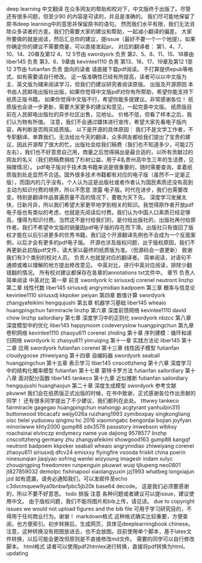 deep learning 中文翻译 在众多网友的帮助和校对下，中文版终于出版了。尽管还有很多问题，但至少90 的内容是可读的，并且是准确的。 我们尽可能地保留了原书deep learning中的意思并保留原书的语句。 然而我们水平有限，我们无法消除众多读者的方差。我们仍需要大家的建议和帮助，一起减小翻译的偏差。 大家所要做的就是阅读，然后汇总你的建议，提issue（最好不要一个一个地提）。如果你确定你的建议不需要商量，可以直接发起pr。 对应的翻译者： 第1、4、7、10、14、20章及第12 4、12 5节由 swordyork 负责 第2、5、8、11、15、18章由 liber145 负责 第3、6、9章由 kevinlee1110 负责 第13、16、17、19章及第12 1至12 3节由 futianfan 负责 面向的读者 请直接下载pdf阅读。 不打算提供epub等格式，如有需要请自行修改。 这一版准确性已经有所提高，读者可以以中文版为主、英文版为辅来阅读学习，但我们仍建议研究者阅读原版。 出版及开源原因 本书由人民邮电出版社出版，如果你觉得中文版pdf对你有所帮助，希望你能支持下纸质正版书籍。 如果你觉得中文版不行，希望你能多提建议。非常感谢各位！ 纸质版也会进一步更新，需要大家更多的建议和意见，一起完善中文版。 纸质版目前在人民邮电出版社的异步社区出售，见地址。 价格不低，但看了样本之后，我们认为物有所值。 注意，我们不会通过媒体进行宣传，希望大家先看电子版内容，再判断是否购买纸质版。 以下是开源的具体原因： 我们不是文学工作者，不专职翻译。单靠我们，无法给出今天的翻译，众多网友都给我们提出了宝贵的建议，因此开源帮了很大的忙。出版社会给我们稿费（我们也不知道多少，可能2万左右），我们也不好意思自己用，商量之后觉得捐出是最合适的，以所有贡献过的网友的名义（我们把稿费捐给了杉树公益，用于4名贵州高中生三年的生活费，见捐赠情况）。 pdf电子版对于技术类书籍来说是很重要的，随时需要查询，拿着纸质版到处走显然不合适。国外很多技术书籍都有对应的电子版（虽然不一定是正版），而国内的几乎没有。个人认为这是出版社或者作者认为国民素质还没有高到主动为知识付费的境界，所以不愿意 泄露 电子版。时代在进步，我们也需要改变。特别是翻译作品普遍质量不高的情况下，要敢为天下先。 深度学习发展太快，日新月异，所以我们希望大家更早地学到相关的知识。我觉得原作者开放pdf电子版也有类似的考虑，也就是先阅读后付费。我们认为中国人口素质已经足够高，懂得为知识付费。当然这不是付给我们的，是付给出版社的，出版社再付给原作者。我们不希望中文版的销量因pdf电子版的存在而下滑。出版社只有值回了版权才能在以后引进更多的优秀书籍。我们这个开源翻译先例也不会成为一个反面案例，以后才会有更多的pdf电子版。 开源也涉及版权问题，出于版权原因，我们不再更新此初版pdf文件，请大家以最终的纸质版为准。（但源码会一直更新） 致谢 我们有3个类别的校对人员。 负责人也就是对应的翻译者。 简单阅读，对语句不通顺或难以理解的地方提出修改意见。 中英对比，进行中英对应阅读，排除少翻错翻的情况。 所有校对建议都保存在各章的annotations txt文件中。 章节 负责人 简单阅读 中英对比 第一章 前言 swordyork lc siriusxdj corenel neutront linzhp 第二章 线性代数 liber145 siriusxdj angrymidiao badpoem 第三章 概率与信息论 kevinlee1110 siriusxdj kkpoker peiyan 第四章 数值计算 swordyork zhangyafeikimi hengqujushi 第五章 机器学习基础 liber145 wheaio huangpingchun fairmiracle linzhp 第六章 深度前馈网络 kevinlee1110 david chow linzhp sailordiary 第七章 深度学习中的正则化 swordyork nbzcc 第八章 深度模型中的优化 liber145 happynoom codeveryslow huangpingchun 第九章 卷积网络 kevinlee1110 zhaoyu611 corenel zhiding 第十章 序列建模：循环和递归网络 swordyork lc zhaoyu611 yinruiqing 第十一章 实践方法论 liber145 第十二章 应用 swordyork futianfan corenel 第十三章 线性因子模型 futianfan cloudygoose zhiweiyang 第十四章 自编码器 swordyork seaball huangpingchun 第十五章 表示学习 liber145 cnscottzheng 第十六章 深度学习中的结构化概率模型 futianfan 第十七章 蒙特卡罗方法 futianfan sailordiary 第十八章 面对配分函数 liber145 tankeco 第十九章 近似推断 futianfan sailordiary hengqujushi huanghaojun 第二十章 深度生成模型 swordyork 参考文献 pkuwwt 我们会在纸质版正式出版的时候，在书中致谢，正式感谢各位作出贡献的同学！ 还有很多同学提出了不少建议，我们都列在此处。 tttwwy tankeco fairmiracle gagegao huangpingchun mahongp acgtyrant yanhuibin315 buttonwood titicacafz weijy026a ruizhang1993 zymiboxpay xingkongliang oisc tielei yuduowu qingmu hc 2016 xiaomingabc bengordai bojian joyfyan minoriwww khty2000 gump88 zdx3578 passstory imwebson wlbksy roachsinai elvinczp endymecy name yue dajiong 9578577 linzhp cnscottzheng germany zhu zhangyafeikimi showgood163 gump88 kangqf neutront badpoem kkpoker seaball wheaio angrymidiao zhiweiyang corenel zhaoyu611 siriusxdj dfcv24 emisxxy flyingfire vsooda friskit china poerin ninesunqian jiaqiyao sofring wenlei wizyoung imageslr indam xulyc zhouqingping freedomren runpenguin pkuwwt wuqi tjliupeng neo0801 jt827859032 demolpc fishinapool xiaolangyuxin jzj1993 whatbeg longxiajun jzd 如有遗漏，请务必通知我们，可以发邮件至echo c3dvcmquew9ya0bnbwfpbc5jb20k base64 decode。 这是我们必须要感谢的，所以不要不好意思。 todo 排版 注意 各种问题或者建议可以提issue，建议使用中文。 由于版权问题，我们不能将图片和bib上传，请见谅。 due to copyright issues we would not upload figures and the bib file 可用于学习研究目的，不得用于任何商业行为。谢谢！ markdown格式 这种格式确实比较重要，方便查阅，也方便索引。初步转换后，生成网页，具体见deeplearningbook chinese。 注意，这种转换没有把图放进去，也不会放图。目前使用单个脚本，基于latex文件转换，以后可能会更改但原则是不直接修改md文件。 需要的同学可以自行修改脚本。 html格式 读者可以使用pdf2htmlex进行转换，直接将pdf转换为html。 updating